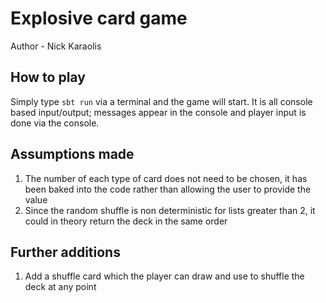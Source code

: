 # Explosive card game
Author - Nick Karaolis

## How to play
Simply type `sbt run` via a terminal and the game will start.
It is all console based input/output; messages appear in the console and player input is done via the console.

## Assumptions made
1. The number of each type of card does not need to be chosen, it has been baked into the code rather than allowing the user to provide the value
2. Since the random shuffle is non deterministic for lists greater than 2, it could in theory return the deck in the same order

## Further additions
1. Add a shuffle card which the player can draw and use to shuffle the deck at any point